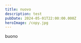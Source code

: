 ```yaml
---
title: nuovo
description: test
pubDate: 2024-05-01T22:00:00.000Z
heroImage: /copy.jpg
---
```


buono
